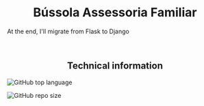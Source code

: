 <h1 align="center">Bússola Assessoria Familiar</h1>

<p>At the end, I'll migrate from Flask to Django</p>

<br />

<h2 align="center">Technical information</h2>
<p><img alt="GitHub top language" src="https://img.shields.io/github/languages/top/nonaybay/bussola_assessoria_familiar?style=for-the-badge"></p>
<p><img alt="GitHub repo size" src="https://img.shields.io/github/repo-size/nonaybay/bussola_assessoria_familiar?style=for-the-badge"></p>
